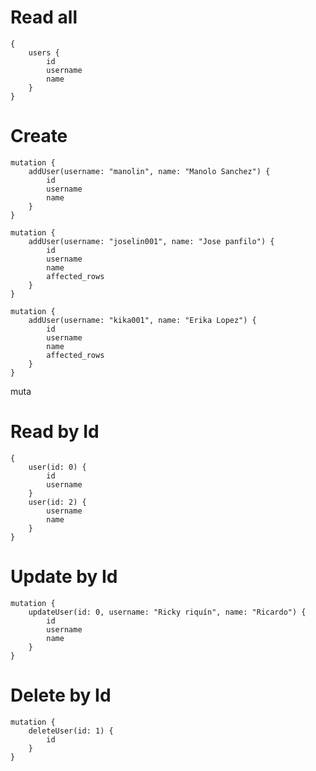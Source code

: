 # Read all

    {
        users {
            id
            username
            name
        }
    }

# Create

    mutation {
        addUser(username: "manolin", name: "Manolo Sanchez") {
            id
            username
            name
        }
    }

    mutation {
        addUser(username: "joselin001", name: "Jose panfilo") {
            id
            username
            name
            affected_rows
        }
    }

    mutation {
        addUser(username: "kika001", name: "Erika Lopez") {
            id
            username
            name
            affected_rows
        }
    }

muta

# Read by Id

    {
        user(id: 0) {
            id
            username
        }
        user(id: 2) {
            username
            name
        }
    }

# Update by Id

    mutation {
        updateUser(id: 0, username: "Ricky riquín", name: "Ricardo") {
            id
            username
            name
        }
    }

# Delete by Id

    mutation {
        deleteUser(id: 1) {
            id
        }
    }
